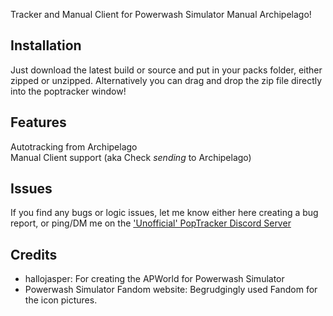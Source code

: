 Tracker and Manual Client for Powerwash Simulator Manual Archipelago!

## Installation

Just download the latest build or source and put in your packs folder, either zipped or unzipped. Alternatively you can drag and drop the zip file directly into the poptracker window!

## Features
  Autotracking from Archipelago  
  Manual Client support  (aka Check _sending_ to Archipelago)

## Issues
  If you find any bugs or logic issues, let me know either here creating a bug report, or ping/DM me on the ['Unofficial' PopTracker Discord Server](https://discord.com/invite/gwThqMCPgK)

## Credits
- hallojasper: For creating the APWorld for Powerwash Simulator
- Powerwash Simulator Fandom website: Begrudgingly used Fandom for the icon pictures.
